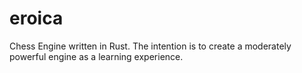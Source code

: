 # eroica
Chess Engine written in Rust.
The intention is to create a moderately powerful engine as a learning experience.
